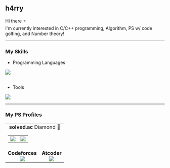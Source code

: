 ## h4rry
Hi there ⭐  
I'm currently interested in C/C++ programming, Algorithm, PS w/ code golfing, and Number theory!  
___
### My Skills
* Programming Languages
<div>
  <a href="https://skillicons.dev">
    <img src="https://skillicons.dev/icons?i=c,cpp,r,js,lua" />
  </a>
</div>
<br />

* Tools
<div>
  <a href="https://skillicons.dev">
    <img src="https://skillicons.dev/icons?i=vscode,processing,p5js,threejs" />
  </a>
</div>

___
### My PS Profiles
<table align="center">
  <tr>
    <td colspan="2">
      <div align="center"><b>solved.ac</b> Diamond 💎</div>
      <div align="center">
        <a href="https://solved.ac/h4rry">
          <table>
            <tr>
              <td>
                <img src="http://mazassumnida.wtf/api/v2/generate_badge?boj=h4rry" />
              </td>
              <td>
                <img src="http://mazandi.herokuapp.com/api?handle=h4rry&theme=dark" />
              </td>
            </tr>
          </table>
        </a>
      </div>
    </td>
  </tr>
  <tr>
    <td>
      <div align="center"><b>Codeforces</b></div>
      <div align="center">
        <a href="https://codeforces.com/profile/h4rry_cf">
          <img src="https://cf.leed.at?id=h4rry_cf" />
        </a>
      </div>
    </td>
    <td>
      <div align="center"><b>Atcoder</b></div>
      <div align="center">
        <a href="https://atcoder.jp/users/h4rry_ac">
          <img src="https://atcoder-badge.kro.kr?id=h4rry_ac" />
        </a>
      </div>
    </td>
  </tr>
</table>
